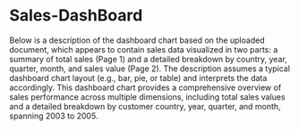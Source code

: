 # Sales-DashBoard
Below is a description of the dashboard chart based on the uploaded document, which appears to contain sales data visualized in two parts: a summary of total sales (Page 1) and a detailed breakdown by country, year, quarter, month, and sales value (Page 2). The description assumes a typical dashboard chart layout (e.g., bar, pie, or table) and interprets the data accordingly.
This dashboard chart provides a comprehensive overview of sales performance across multiple dimensions, including total sales values and a detailed breakdown by customer country, year, quarter, and month, spanning 2003 to 2005.
